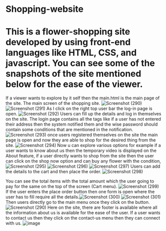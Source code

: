 # Shopping-website
# This is a flower-shopping site developed by using front-end languages like HTML, CSS, and javascript. You can see some of the snapshots of the site mentioned below for the ease of the viewer. 
If a viewer wants to explore by it self then the main.html is the main page of the site.
The main screen of the shopping site.
![Screenshot (290)](https://github.com/neha13rana/Shopping-website/assets/121093178/b4c84603-cf54-44d8-80c2-be134b11bec8)
![Screenshot (291)](https://github.com/neha13rana/Shopping-website/assets/121093178/30267b19-f29d-4fb6-865d-a54f97a755c8)
As I click on the right top user bar the log-in page is open.
![Screenshot (292)](https://github.com/neha13rana/Shopping-website/assets/121093178/e4896141-2106-4784-9894-39a89f07108d)
Users can fill up the details and log in themselves on the site. The login page contains all the tags like if a user has not entered their address then the system notified them and the wise password should contain some conditions that are mentioned in the notification.
![Screenshot (293)](https://github.com/neha13rana/Shopping-website/assets/121093178/d4006e46-e46c-45f4-bb9a-3bb35c8b376e)
once users registered themselves on the site the main page is open and now they are able to shop for the desired thing from the site.
![Screenshot (294)](https://github.com/neha13rana/Shopping-website/assets/121093178/471ef144-ae41-4701-bdfa-c23226f125b8)
Now u can explore various options for example if a user wants to know about us then the temporary video is displayed on the About feature, if a user directly wants to shop from the site then the user can click on the shop now option and can buy any flower with the condition,
![Screenshot (295)](https://github.com/neha13rana/Shopping-website/assets/121093178/9a31e554-3bb8-4997-aafc-8eff92da65ce)
![Screenshot (296)](https://github.com/neha13rana/Shopping-website/assets/121093178/18177fae-774e-48d3-bd12-1004893574f2)
![Screenshot (297)](https://github.com/neha13rana/Shopping-website/assets/121093178/33044806-bcc7-49ef-8286-ead1d9db696b)
Users can add the details to the cart and then place the order.
![Screenshot (298)](https://github.com/neha13rana/Shopping-website/assets/121093178/fe0ba9d5-aedd-42c3-a83d-3bca2a4b5c89)

You can see the total items with the total amount which the user going to pay for the same on the top of the screen (Cart menu).
![Screenshot (299)](https://github.com/neha13rana/Shopping-website/assets/121093178/f18f28c2-193e-47ea-af5b-b75ec954035a)
If the user enters the place order button then one form is open where the user has to fill require all the details.![Screenshot (300)](https://github.com/neha13rana/Shopping-website/assets/121093178/a85bb83e-81e8-4ee7-b80b-cd31d2de419e)
![Screenshot (301)](https://github.com/neha13rana/Shopping-website/assets/121093178/591d8bc3-ff22-475e-9afe-e5e28a76bd42)
Then users directly go to the main menu once they click on the button. 
![Screenshot (290)](https://github.com/neha13rana/Shopping-website/assets/121093178/b4c84603-cf54-44d8-80c2-be134b11bec8)
Here on the site, there are footer is available where all the information about us is available for the ease of the user.
If a user wants to contact us then they click on the contact-us menu then they can connect with us.
![image](https://github.com/neha13rana/Shopping-website/assets/121093178/d1745e09-d4a3-4954-9174-d305d36d8d39)
